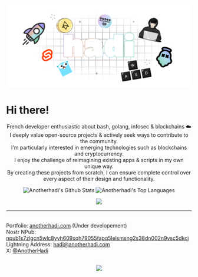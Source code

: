 ![banner](banner.png)

# Hi there!

<p align="center">
  French developer enthusiastic about bash, golang, infosec & blockchains ☁️ 
  <br/>I deeply value open-source projects & actively seek ways to contribute to the community.
  <br/>I'm particularly interested in emerging technologies such as blockchains and cryptocurrency. 
  <br/>I enjoy the challenge of reimagining existing apps & scripts in my own unique way.
  <br/>By creating these projects from scratch, I can ensure complete control over every aspect of their design and functionality.
</p>

<p align="center">
  <a><img alt="Anotherhadi's Github Stats" src="https://denvercoder1-github-readme-stats.vercel.app/api/?username=anotherhadi&show_icons=true&include_all_commits=true&count_private=true&theme=react&hide_border=true&bg_color=0d1117&title_color=b4befe&icon_color=b4befe" height="192px"/></a>
  <a><img alt="Anotherhadi's Top Languages" src="https://denvercoder1-github-readme-stats.vercel.app/api/top-langs/?username=anotherhadi&langs_count=8&layout=compact&theme=react&hide_border=true&bg_color=0d1117&title_color=b4befe&icon_color=b4befe" height="192px"/></a>
</p>

<p align="center">
  <a href="https://skillicons.dev">
    <img src="https://skillicons.dev/icons?i=golang,bash,linux,svelte,git,neovim,docker" />
  </a>
</p>

---

<br/>Portfolio: <a href="https://anotherhadi.com/">anotherhadi.com</a> (Under developement)
<br/>Nostr NPub: [npub1s7zlgcn5wlc8yyh609xqh79055fapq5lelsmsng2s38dn002n9vsc5dkcj](https://iris.to/npub1s7zlgcn5wlc8yyh609xqh79055fapq5lelsmsng2s38dn002n9vsc5dkcj)
<br/>Lightning Address: [hadi@anotherhadi.com](lightning:hadi@anotherhadi.com)
<br/>X: [@AnotherHadi](https://x.com/AnotherHadi)
<br/>
<br/>

<p align="center">
  <img src="https://img.buymeacoffee.com/button-api/?text=Buy me a cookie&emoji=🍪&slug=anotherhadi&button_colour=b4befe&font_colour=101012&font_family=Inter&outline_colour=ffffff&coffee_colour=ff0000" />
</p>

